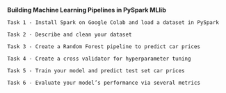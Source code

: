 **Building Machine Learning Pipelines in PySpark MLlib**

    Task 1 - Install Spark on Google Colab and load a dataset in PySpark

    Task 2 - Describe and clean your dataset   

    Task 3 - Create a Random Forest pipeline to predict car prices

    Task 4 - Create a cross validator for hyperparameter tuning

    Task 5 - Train your model and predict test set car prices

    Task 6 - Evaluate your model’s performance via several metrics
